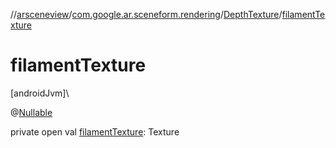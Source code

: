 //[arsceneview](../../../index.md)/[com.google.ar.sceneform.rendering](../index.md)/[DepthTexture](index.md)/[filamentTexture](filament-texture.md)

# filamentTexture

[androidJvm]\

@[Nullable](https://developer.android.com/reference/kotlin/androidx/annotation/Nullable.html)

private open val [filamentTexture](filament-texture.md): Texture
